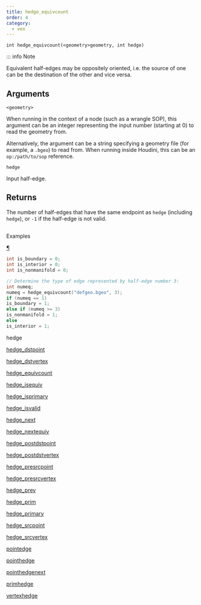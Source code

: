 ```yaml
---
title: hedge_equivcount
order: 4
category:
  - vex
---
```


`int hedge_equivcount(<geometry>geometry, int hedge)`

::: info Note

Equivalent half-edges may be oppositely oriented, i.e. the source of one can be the destination of the other and vice versa.

## Arguments

`<geometry>`

When running in the context of a node (such as a wrangle SOP), this argument can be an integer representing the input number (starting at 0) to read the geometry from.

Alternatively, the argument can be a string specifying a geometry file (for example, a `.bgeo`) to read from. When running inside Houdini, this can be an `op:/path/to/sop` reference.

`hedge`

Input half-edge.

## Returns

The number of half-edges that have the same endpoint as `hedge` (including `hedge`), or `-1` if the half-edge is not valid.

##

Examples

[¶](#examples)

```c
int is_boundary = 0;
int is_interior = 0;
int is_nonmanifold = 0;

// Determine the type of edge represented by half-edge number 3:
int numeq;
numeq = hedge_equivcount("defgeo.bgeo", 3);
if (numeq == 1)
is_boundary = 1;
else if (numeq >= 3)
is_nonmanifold = 1;
else
is_interior = 1;

```

hedge

[hedge_dstpoint](hedge_dstpoint.html)

[hedge_dstvertex](hedge_dstvertex.html)

[hedge_equivcount](hedge_equivcount.html)

[hedge_isequiv](hedge_isequiv.html)

[hedge_isprimary](hedge_isprimary.html)

[hedge_isvalid](hedge_isvalid.html)

[hedge_next](hedge_next.html)

[hedge_nextequiv](hedge_nextequiv.html)

[hedge_postdstpoint](hedge_postdstpoint.html)

[hedge_postdstvertex](hedge_postdstvertex.html)

[hedge_presrcpoint](hedge_presrcpoint.html)

[hedge_presrcvertex](hedge_presrcvertex.html)

[hedge_prev](hedge_prev.html)

[hedge_prim](hedge_prim.html)

[hedge_primary](hedge_primary.html)

[hedge_srcpoint](hedge_srcpoint.html)

[hedge_srcvertex](hedge_srcvertex.html)

[pointedge](pointedge.html)

[pointhedge](pointhedge.html)

[pointhedgenext](pointhedgenext.html)

[primhedge](primhedge.html)

[vertexhedge](vertexhedge.html)

